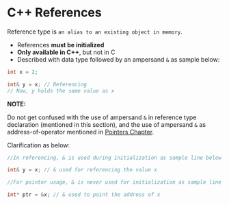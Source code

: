 # C++ References

Reference type is `an alias to an existing object in memory`.

- References **must be initialized**
- **Only available in C++**, but not in C
- Described with data type followed by an ampersand `&` as sample below:
```c++
int x = 2;

int& y = x; // Referencing
// Now, y holds the same value as x
```

**NOTE:**

Do not get confused with the use of ampersand `&` in reference type declaration (mentioned in this section), and the use of ampersand `&` as address-of-operator mentioned in [Pointers Chapter](./02_Pointers.md#assign-address-to-pointer).

Clarification as below:

```c++
//In referencing, & is used during initialization as sample line below

int& y = x; // & used for referencing the value x

//For pointer usage, & is never used for initialization as sample line below

int* ptr = &x; // & used to point the address of x
```